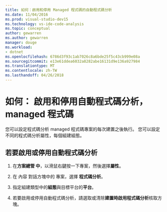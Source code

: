 ```yaml
---
title: 如何：啟用和停用 Managed 程式碼的自動程式碼分析
ms.date: 11/04/2016
ms.prod: visual-studio-dev15
ms.technology: vs-ide-code-analysis
ms.topic: conceptual
author: gewarren
ms.author: gewarren
manager: douge
ms.workload:
- dotnet
ms.openlocfilehash: 6786d3f93c1ab7026c8a6bde25f5c43cb999e08a
ms.sourcegitcommit: e13e61ddea6032a8282abe16131d9e136a927984
ms.translationtype: MT
ms.contentlocale: zh-TW
ms.lasthandoff: 04/26/2018
---
```

# <a name="how-to-enable-and-disable-automatic-code-analysis-for-managed-code"></a>如何： 啟用和停用自動程式碼分析，managed 程式碼

您可以設定程式碼分析 managed 程式碼專案的每次建置之後執行。 您可以設定不同的程式碼分析屬性，每個組建組態。

## <a name="to-enable-or-disable-automatic-code-analysis"></a>若要啟用或停用自動程式碼分析

1. 在**方案總管 中**，以滑鼠右鍵按一下專案，然後選擇**屬性**。

1. 在 內容 對話方塊中的 專案，選擇 **程式碼分析**。

1. 指定組建類型中的**組態**與目標平台的**平台**。

1. 若要啟用或停用自動程式碼分析，請選取或清除**建置時啟用程式碼分析**核取方塊。
